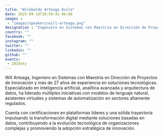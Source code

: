 ```yaml
---
title: "Wilebaldo Arteaga Ávila"
date: 2025-09-19T18:59:41-06:00
images : 
 - "images/speakers/will-arteaga.png"
designation : "Ingeniero en Sistemas con Maestría en Dirección de Proyectos de Innovación"
country: ""
facebook: ""
instagram: ""
twitter: ""
linkedin: ""
github: ""
events: 
 - 2025mty
---
```


Will Arteaga, Ingeniero en Sistemas con Maestría en Dirección de Proyectos de Innovación y más de 27 años de experiencia en soluciones tecnológicas. Especializado en inteligencia artificial, analítica avanzada y arquitectura de datos, ha liderado múltiples iniciativas con modelos de lenguaje natural, asistentes virtuales y sistemas de automatización en sectores altamente regulados.

Cuenta con certificaciones en plataformas líderes y una sólida trayectoria impulsando la transformación digital mediante soluciones basadas en datos, contribuyendo a la evolución tecnológica de organizaciones complejas y promoviendo la adopción estratégica de innovación.